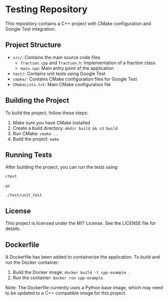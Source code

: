 # Testing Repository

This repository contains a C++ project with CMake configuration and Google Test integration.

## Project Structure

- `src/`: Contains the main source code files
  - `fraction.cpp` and `fraction.h`: Implementation of a fraction class
  - `main.cpp`: Main entry point of the application
- `test/`: Contains unit tests using Google Test
- `cmake/`: Contains CMake configuration files for Google Test
- `CMakeLists.txt`: Main CMake configuration file

## Building the Project

To build the project, follow these steps:

1. Make sure you have CMake installed
2. Create a build directory: `mkdir build && cd build`
3. Run CMake: `cmake ..`
4. Build the project: `make`

## Running Tests

After building the project, you can run the tests using:

```
ctest
```

or

```
./test/unit_test
```

## License

This project is licensed under the MIT License. See the LICENSE file for details.

## Dockerfile

A Dockerfile has been added to containerize the application. To build and run the Docker container:

1. Build the Docker image: `docker build -t cpp-example .`
2. Run the container: `docker run cpp-example`

Note: The Dockerfile currently uses a Python base image, which may need to be updated to a C++ compatible image for this project.